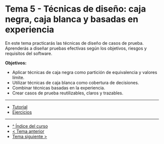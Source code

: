 # Tema 5 - Técnicas de diseño: caja negra, caja blanca y basadas en experiencia

En este tema practicarás las técnicas de diseño de casos de prueba. Aprenderás a diseñar pruebas efectivas según los objetivos, riesgos y requisitos del software.

**Objetivos:**

- Aplicar técnicas de caja negra como partición de equivalencia y valores límite.
- Utilizar técnicas de caja blanca como cobertura de decisiones.
- Combinar técnicas basadas en la experiencia.
- Crear casos de prueba reutilizables, claros y trazables.

---

- [Tutorial](./tutorial.md)
- [Ejercicios](./ejercicios.md)

---

- [^ Índice del curso](../readme.md)
- [< Tema anterior](../semana04/readme.md)
- [Tema siguiente >](../semana06/readme.md)

